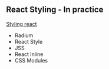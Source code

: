 ## React Styling - In practice

[Styling react](http://survivejs.com/webpack_react/styling_react/)

* Radium
* React Style
* JSS
* React Inline
* CSS Modules
